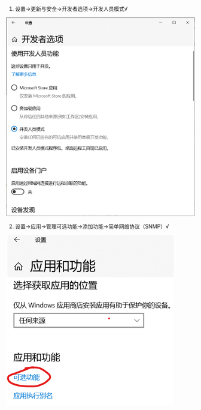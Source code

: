 1.  设置->更新与安全->开发者选项->开发人员模式√

![image-20191121093749441](win10安装开启SNMP服务.assets/image-20191121093749441.png)

2.  设置->应用->管理可选功能->添加功能->简单网络协议（SNMP）√

![image-20191121093901920](win10安装开启SNMP服务.assets/image-20191121093901920.png)